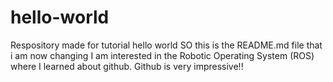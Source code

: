 # hello-world
Respository made for tutorial hello world
SO this is the README.md file that i am now changing
I am interested in the Robotic Operating System (ROS) where
I learned about github.  Github is very impressive!!
